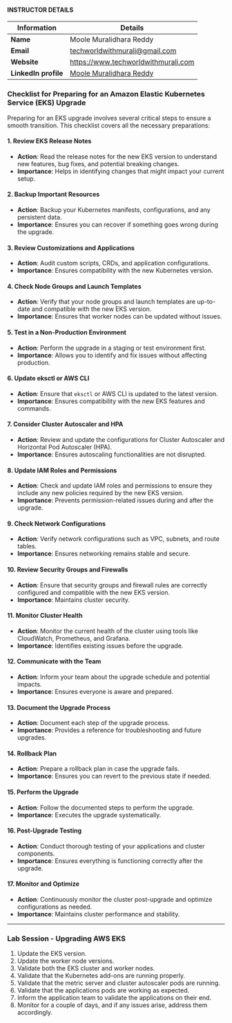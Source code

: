 #### INSTRUCTOR DETAILS

|  Information             | Details                                                                      |
|----------------------    |------------------------------------------------------------------------------|
| **Name**                 | Moole Muralidhara Reddy                                                      |
| **Email**                | techworldwithmurali@gmail.com                                                |
| **Website**              | https://www.techworldwithmurali.com               |
| **LinkedIn profile**     | [Moole Muralidhara Reddy](https://www.linkedin.com/in/moole-muralidhara-reddy) |

### Checklist for Preparing for an Amazon Elastic Kubernetes Service (EKS) Upgrade

Preparing for an EKS upgrade involves several critical steps to ensure a smooth transition. This checklist covers all the necessary preparations:

#### 1. Review EKS Release Notes
- **Action**: Read the release notes for the new EKS version to understand new features, bug fixes, and potential breaking changes.
- **Importance**: Helps in identifying changes that might impact your current setup.

#### 2. Backup Important Resources
- **Action**: Backup your Kubernetes manifests, configurations, and any persistent data.
- **Importance**: Ensures you can recover if something goes wrong during the upgrade.

#### 3. Review Customizations and Applications
- **Action**: Audit custom scripts, CRDs, and application configurations.
- **Importance**: Ensures compatibility with the new Kubernetes version.

#### 4. Check Node Groups and Launch Templates
- **Action**: Verify that your node groups and launch templates are up-to-date and compatible with the new EKS version.
- **Importance**: Ensures that worker nodes can be updated without issues.

#### 5. Test in a Non-Production Environment
- **Action**: Perform the upgrade in a staging or test environment first.
- **Importance**: Allows you to identify and fix issues without affecting production.

#### 6. Update eksctl or AWS CLI
- **Action**: Ensure that `eksctl` or AWS CLI is updated to the latest version.
- **Importance**: Ensures compatibility with the new EKS features and commands.

#### 7. Consider Cluster Autoscaler and HPA
- **Action**: Review and update the configurations for Cluster Autoscaler and Horizontal Pod Autoscaler (HPA).
- **Importance**: Ensures autoscaling functionalities are not disrupted.

#### 8. Update IAM Roles and Permissions
- **Action**: Check and update IAM roles and permissions to ensure they include any new policies required by the new EKS version.
- **Importance**: Prevents permission-related issues during and after the upgrade.

#### 9. Check Network Configurations
- **Action**: Verify network configurations such as VPC, subnets, and route tables.
- **Importance**: Ensures networking remains stable and secure.

#### 10. Review Security Groups and Firewalls
- **Action**: Ensure that security groups and firewall rules are correctly configured and compatible with the new EKS version.
- **Importance**: Maintains cluster security.

#### 11. Monitor Cluster Health
- **Action**: Monitor the current health of the cluster using tools like CloudWatch, Prometheus, and Grafana.
- **Importance**: Identifies existing issues before the upgrade.

#### 12. Communicate with the Team
- **Action**: Inform your team about the upgrade schedule and potential impacts.
- **Importance**: Ensures everyone is aware and prepared.

#### 13. Document the Upgrade Process
- **Action**: Document each step of the upgrade process.
- **Importance**: Provides a reference for troubleshooting and future upgrades.

#### 14. Rollback Plan
- **Action**: Prepare a rollback plan in case the upgrade fails.
- **Importance**: Ensures you can revert to the previous state if needed.

#### 15. Perform the Upgrade
- **Action**: Follow the documented steps to perform the upgrade.
- **Importance**: Executes the upgrade systematically.

#### 16. Post-Upgrade Testing
- **Action**: Conduct thorough testing of your applications and cluster components.
- **Importance**: Ensures everything is functioning correctly after the upgrade.

#### 17. Monitor and Optimize
- **Action**: Continuously monitor the cluster post-upgrade and optimize configurations as needed.
- **Importance**: Maintains cluster performance and stability.
---
### Lab Session - Upgrading AWS EKS

1. Update the EKS version.
2. Update the worker node versions.
3. Validate both the EKS cluster and worker nodes.
4. Validate that the Kubernetes add-ons are running properly.
5. Validate that the metric server and cluster autoscaler pods are running.
6. Validate that the applications pods are working as expected.
7. Inform the application team to validate the applications on their end.
8. Monitor for a couple of days, and if any issues arise, address them accordingly. 

